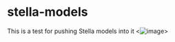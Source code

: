 # stella-models
This is a test for pushing Stella models into it
<![image](https://github.com/user-attachments/assets/11d5ce1d-4e8a-4320-9a83-de7782f325da)>
